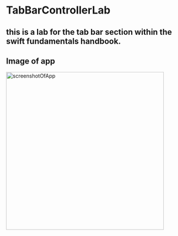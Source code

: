 # TabBarControllerLab

## this is a lab for the tab bar section within the swift fundamentals handbook.

## Image of app
<img width="429" alt="screenshotOfApp" src="https://user-images.githubusercontent.com/95316362/216656683-bf17b4f4-4ab4-4a88-844d-609b64b2185e.png">
